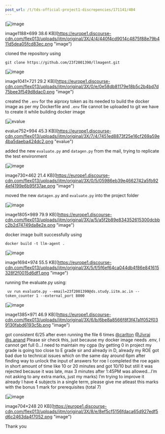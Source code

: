 ```yaml
---
post_url: /t/tds-official-project1-discrepencies/171141/404
---
```

[![image](https://europe1.discourse-cdn.com/flex013/uploads/iitm/original/3X/4/4/440f4cd9014c4875f88e79b411d5dea05fcd83ec.png)

image1188×699 38.6 KB](https://europe1.discourse-cdn.com/flex013/uploads/iitm/original/3X/4/4/440f4cd9014c4875f88e79b411d5dea05fcd83ec.png "image")

  
cloned the repository using

```
git clone https://github.com/23f2001390/llmagent.git

```

[![image](https://europe1.discourse-cdn.com/flex013/uploads/iitm/original/3X/0/e/0e58db81179e18b5c2b4bd7d75bee3f549d8dac0.png)

image1041×721 29.2 KB](https://europe1.discourse-cdn.com/flex013/uploads/iitm/original/3X/0/e/0e58db81179e18b5c2b4bd7d75bee3f549d8dac0.png "image")

  
created the `.env` for the aiproxy token as its needed to build the docker image as per my Dockerfile and `.env` file cannot be uploaded to git we have to create it while building docker image  

[![evalue](https://europe1.discourse-cdn.com/flex013/uploads/iitm/optimized/3X/7/4/7451ed8873f25e16cf269a59e4ba5daeba424dc2_2_378x499.png)

evalue752×994 45.3 KB](https://europe1.discourse-cdn.com/flex013/uploads/iitm/original/3X/7/4/7451ed8873f25e16cf269a59e4ba5daeba424dc2.png "evalue")

added the new `evaluate.py` and `datagen.py` from the mail, trying to replicate the test environment  

[![image](https://europe1.discourse-cdn.com/flex013/uploads/iitm/original/3X/0/5/05986eb39e4662742a5fb924ef4199e6b95f37ae.png)

image730×462 21.4 KB](https://europe1.discourse-cdn.com/flex013/uploads/iitm/original/3X/0/5/05986eb39e4662742a5fb924ef4199e6b95f37ae.png "image")

  
moved the new `datagen.py` and `evaluate.py` into the project folder

[![image](https://europe1.discourse-cdn.com/flex013/uploads/iitm/optimized/3X/a/5/a5f2b89e834352615300dcbbc2b2d74749da8e2e_2_690x378.png)

image1805×989 79.9 KB](https://europe1.discourse-cdn.com/flex013/uploads/iitm/original/3X/a/5/a5f2b89e834352615300dcbbc2b2d74749da8e2e.png "image")

  
docker image built successfully using

```
docker build -t llm-agent .

```

[![image](https://europe1.discourse-cdn.com/flex013/uploads/iitm/optimized/3X/5/f/5f6ef64ca044db4f86e841615328f2f0015d6df1_2_690x396.png)

image1694×974 55.5 KB](https://europe1.discourse-cdn.com/flex013/uploads/iitm/original/3X/5/f/5f6ef64ca044db4f86e841615328f2f0015d6df1.png "image")

  
running the evaluate.py using:

```
 uv run evaluate.py --email=23f2001390@ds.study.iitm.ac.in --token_counter 1 --external_port 8000

```

[![image](https://europe1.discourse-cdn.com/flex013/uploads/iitm/original/3X/6/b/6be8a8566f8f3f47a1f052f039130fabd6193c5b.png)

image1385×971 46.9 KB](https://europe1.discourse-cdn.com/flex013/uploads/iitm/original/3X/6/b/6be8a8566f8f3f47a1f052f039130fabd6193c5b.png "image")

  
got consistent 6/25 after even running the file 6 times [@carlton](/u/carlton) [@Jivraj](/u/jivraj) [@s.anand](/u/s.anand) Please sir check this, just because my docker image needs .env, I cannot get full 0…I need to maintain my cgpa (by getting 0 in project my grade is going too close to E grade sir and already in D, already my ROE got bad due to technical issues which on the same day around 6pm after finding way to unlock the input of answers for roe I completed the roe again in short amount of time like 10 or 20 minutes and got 10/10 but still it was rejected because it was late, max 3 minutes after 1:45PM was allowed…I’m not asking to any extra marks, just my marks) I’m trying to improve it already I have 4 subjects in a single term, please give me atleast this marks with the bonus 1 mark for prerequisites (total 7)  

[![image](https://europe1.discourse-cdn.com/flex013/uploads/iitm/original/3X/8/e/8ef5cf5156fdaca65d927edf5d6c2463da4f7052.png)

image704×248 20 KB](https://europe1.discourse-cdn.com/flex013/uploads/iitm/original/3X/8/e/8ef5cf5156fdaca65d927edf5d6c2463da4f7052.png "image")

  
Thank you